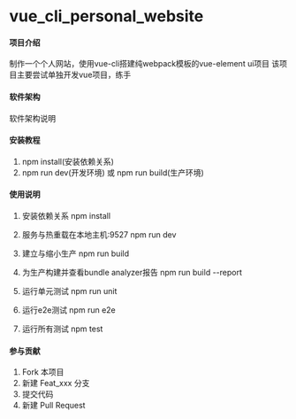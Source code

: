# vue_cli_personal_website

#### 项目介绍
制作一个个人网站，使用vue-cli搭建纯webpack模板的vue-element ui项目
该项目主要尝试单独开发vue项目，练手

#### 软件架构
软件架构说明


#### 安装教程

1. npm install(安装依赖关系)
3. npm run dev(开发环境) 或 npm run build(生产环境)

#### 使用说明

1. 安装依赖关系
npm install

2. 服务与热重载在本地主机:9527
npm run dev

3. 建立与缩小生产
npm run build

4. 为生产构建并查看bundle analyzer报告
npm run build --report

5. 运行单元测试
npm run unit

6. 运行e2e测试
npm run e2e

7. 运行所有测试
npm test

#### 参与贡献

1. Fork 本项目
2. 新建 Feat_xxx 分支
3. 提交代码
4. 新建 Pull Request


